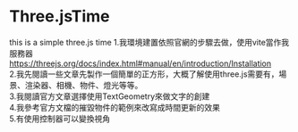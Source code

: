 # Three.jsTime
this is a  simple three.js time
1.我環境建置依照官網的步驟去做，使用vite當作我服務器  
https://threejs.org/docs/index.html#manual/en/introduction/Installation  
2.我先閱讀一些文章先製作一個簡單的正方形，大概了解使用three.js需要有，場景、渲染器、相機、物件、燈光等等。  
3.我閱讀官方文章選擇使用TextGeometry來做文字的創建  
4.我參考官方文檔的摧毀物件的範例來改寫成時間更新的效果  
5.有使用控制器可以變換視角  

